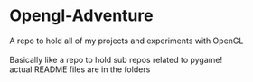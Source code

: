 # Opengl-Adventure
A repo to hold all of my projects and experiments with OpenGL<br>
<br>
Basically like a repo to hold sub repos related to pygame!<br>
actual README files are in the folders
